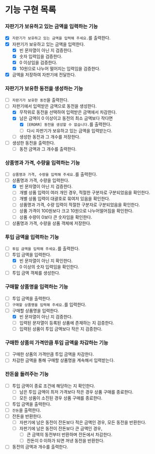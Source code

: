 # 기능 구현 목록

### 자판기가 보유하고 있는 금액을 입력하는 기능

- [x] `자판기가 보유하고 있는 금액을 입력해 주세요.`를 출력한다.
- [x] 자판기가 보유하고 있는 금액을 입력한다.
    - [x] 빈 문자열이 아닌 지 검증한다.
    - [x] 숫자 입력임을 검증한다.
    - [x] 0 이상임을 검증한다.
    - [x] 10원으로 나누어 떨어지는 입력임을 검증한다.
- [x] 금액을 저장하여 자판기에 전달한다.

### 자판기가 보유한 동전을 생성하는 기능

- [ ] `자판기가 보유한 동전`을 출력한다.
- [ ] 자판기에서 입력받은 금액으로 동전을 생성한다.
    - [x] 무작위로 동전을 선택하여 입력받은 금액에서 차감한다.
    - [x] 남은 금액이 0 이상이고 동전의 최소 금액보다 작다면
        - [x] `[ERORR] 동전을 생성할 수 없습니다.`를 출력한다.
        - [ ] 다시 자판기가 보유하고 있는 금액을 입력받는다.
    - [ ] 생성한 동전과 그 개수를 저장한다.
- [ ] 생성한 동전을 출력한다.
    - [ ] 동전 금액과 그 개수를 출력한다.

### 상품명과 가격, 수량을 입력하는 기능

- [ ] `상품명과 가격, 수량을 입력해 주세요.`를 출력한다.
- [ ] 상품명과 가격, 수량을 입력한다.
    - [x] 빈 문자열이 아닌 지 검증한다.
    - [ ] 개별 상품 입력이 여러 개인 경우, 적절한 구분자로 구분되었음을 확인한다.
    - [ ] 개별 상품 입력이 대괄호로 묶여저 있음을 확인한다.
    - [ ] 상품명과 가격, 수량 입력이 적절한 구분자로 구분되었음을 확인한다.
    - [ ] 상품 가격이 100원보다 크고 10원으로 나누어떨어짐을 확인한다.
    - [ ] 상품 수량이 0보다 큰 숫자임을 확인한다.
- [ ] 상품명과 가격, 수량을 상품 객체에 저장한다.

### 투입 금액을 입력하는 기능

- [ ] `투입 금액을 입력해 주세요.`를 출력한다.
- [ ] 투입 금액을 입력한다.
    - [x] 빈 문자열이 아닌 지 확인한다.
    - [ ] 0 이상의 숫자 입력임을 확인한다.
- [ ] 투입 금액 객체를 생성한다.

### 구매할 상품명을 입력하는 기능

- [ ] 투입 금액을 출력한다.
- [ ] `구매할 상품명을 입력해 주세요.`를 입력한다.
- [ ] 구매할 상품명을 입력한다.
    - [x] 빈 문자열이 아닌 지 검증한다.
    - [ ] 입력된 문자열이 등록된 상품에 존재하는 지 검증한다.
    - [ ] 입력된 상품이 투입 금액보다 작은 지 검증한다.

### 구매한 상품의 가격만큼 투입 금액을 차감하는 기능

- [ ] 구매한 상품의 가격만큼 투입 금액을 차감한다.
- [ ] 차감한 금액을 통해 구매할 상품명을 계속해서 입력받는다.

### 잔돈을 돌려주는 기능

- [ ] 투입 금액이 종료 조건에 해당하는 지 확인한다.
    - [ ] 남은 투입 금액이 최저 가격보다 작은 경우 상품 구매를 종료한다.
    - [ ] 모든 상품이 소진된 경우 상품 구매를 종료한다.
- [ ] 투입 금액을 출력한다.
- [ ] `잔돈`을 출력한다.
- [ ] 잔돈을 반환한다.
    - [ ] 자판기에 남은 동전이 잔돈보다 적은 금액인 경우, 모든 동전을 반환한다.
    - [ ] 자판기에 남은 동전이 잔돈보다 큰 금액인 경우,
        - [ ] 큰 금액의 동전부터 반환하며 잔돈에서 차감한다.
        - [ ] 잔돈이 0 이하가 되면 꺼낸 동전을 반환한다.
- [ ] 동전의 금액과 개수를 출력한다.
